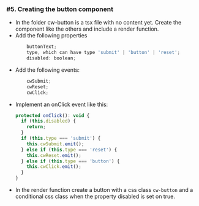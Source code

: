 ### #5. Creating the button component

- In the folder cw-button is a tsx file with no content yet. Create the component like the others and include a render function. 
- Add the following properties
  ```javascript
      buttonText;
      type, which can have type 'submit' | 'button' | 'reset';
      disabled: boolean;
  ```
- Add the following events:
  ```javascript
      cwSubmit;
      cwReset;
      cwClick;
  ```  
- Implement an onClick event like this:
  ```javascript
  protected onClick(): void {
    if (this.disabled) {
      return;
    }
    if (this.type === 'submit') {
      this.cwSubmit.emit();
    } else if (this.type === 'reset') {
      this.cwReset.emit();
    } else if (this.type === 'button') {
      this.cwClick.emit();
    }
  }
  ```
- In the render function create a button with a css class `cw-button` and a conditional css class when the property disabled is set on true.